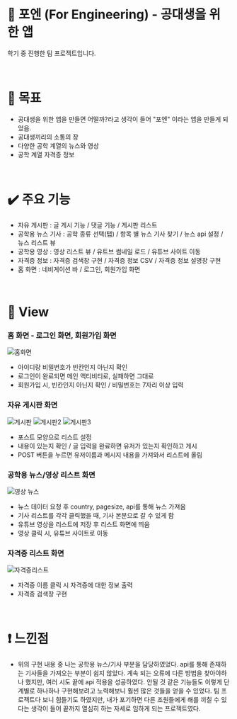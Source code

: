 # 📱​ 포엔 (For Engineering) - 공대생을 위한 앱
학기 중 진행한 팀 프로젝트입니다.

</br>

# 🎯 목표
- 공대생을 위한 앱을 만들면 어떨까?라고 생각이 들어 "포엔" 이라는 앱을 만들게 되었음.
- 공대생끼리의 소통의 장
- 다양한 공학 계열의 뉴스와 영상
- 공학 계열 자격증 정보
</br>

# ✔️​ 주요 기능
- 자유 게시판 : 글 게시 기능 / 댓글 기능 / 게시판 리스트
- 공학용 뉴스 기사 : 공학 종류 선택(탭) / 항목 별 뉴스 기사 찾기 / 뉴스 api 설정 / 뉴스 리스트 뷰
- 공학용 영상 : 영상 리스트 뷰 / 유트브 썸네일 로드 / 유튜브 사이트 이동
- 자격증 정보 : 자격증 검색창 구현 / 자격증 정보 CSV / 자격증 정보 설명창 구현
- 홈 화면 : 네비게이션 바 / 로그인, 회원가입 화면
</br>

# 🔳​ View
### 홈 화면 - 로그인 화면, 회원가입 화면
![홈화면](https://github.com/gaeun120312/Foren/assets/92353486/5cbfa42a-93b1-4796-89b9-141dbc8b8d94)
- 아이디랑 비밀번호가 빈칸인지 아닌지 확인
- 로그인이 완료되면 메인 액티비티로, 실패하면 그대로
- 회원가입 시, 빈칸인지 아닌지 확인 / 비밀번호는 7자리 이상 입력

### 자유 게시판 화면
![게시판](https://github.com/gaeun120312/Foren/assets/92353486/599c096a-2144-4ddc-903f-deff6b92bcd1)
![게시판2](https://github.com/gaeun120312/Foren/assets/92353486/fb6a0725-5a40-4c61-bf27-1f544d836c99)
![게시판3](https://github.com/gaeun120312/Foren/assets/92353486/af33888a-9c1e-4bf6-9fcf-c8a1f84e0aae)
- 포스트 모양으로 리스트 설정
- 내용이 있는지 확인 / 글 입력을 완료하면 유저가 있는지 확인하고 게시
- POST 버튼을 누르면 유저이름과 메시지 내용을 가져와서 리스트에 올림

### 공학용 뉴스/영상 리스트 화면
![영상 뉴스](https://github.com/gaeun120312/Foren/assets/92353486/d0fc08da-726d-4e19-98da-594224141c5a)
- 뉴스 데이터 요청 후 country, pagesize, api를 통해 뉴스 가져옴
- 기사 리스트를 각각 클릭했을 때, 기사 본문으로 갈 수 있게 함
- 유튜브 영상을 리스트에 저장 후 리스트 화면에 띄움
- 영상 클릭 시, 유튜브 사이트로 이동

### 자격증 리스트 화면
![자격증리스트](https://github.com/gaeun120312/Foren/assets/92353486/1ec08e1c-6923-4021-927a-e71c47eaf745)
- 자격증 이름 클릭 시 자격증에 대한 정보 출력
- 자격증 검색창 구현

</br>


# ❗ 느낀점
- 위의 구현 내용 중 나는 공학용 뉴스/기사 부분을 담당하였었다. api를 통해 존재하는 기사들을 가져오는 부분이 쉽지 않았다. 계속 되는 오류에 다른 방법을 찾아야하나 했지만,  여러 시도 끝에 api 적용을 성공하였다. 안될 것 같은 기능들도 이렇게 단계별로 하나하나 구현해보려고 노력해보니 훨씬 많은 것들을 얻을 수 있었다. 팀 프로젝트다 보니 힘들기도 하였지만, 내가 포기하면 다른 조원들에게 해를 끼칠 수 있다는 생각이 들어 끝까지 열심히 하는 자세로 임하게 되는 프로젝트였다.
</br>

